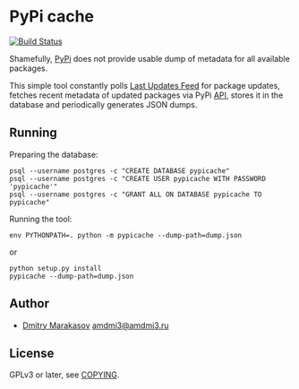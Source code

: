 # PyPi cache

[![Build Status](https://travis-ci.org/repology/pypicache.svg?branch=master)](https://travis-ci.org/repology/pypicache)

Shamefully, [PyPi](https://pypi.org) does not provide usable
dump of metadata for all available packages.

This simple tool constantly polls
[Last Updates Feed](https://warehouse.readthedocs.io/api-reference/feeds.html#latest-updates-feed) 
for package updates, fetches recent metadata of updated packages via PyPi
[API](https://warehouse.readthedocs.io/api-reference/json.html#project),
stores it in the database and periodically generates JSON dumps.

## Running

Preparing the database:
```shell
psql --username postgres -c "CREATE DATABASE pypicache"
psql --username postgres -c "CREATE USER pypicache WITH PASSWORD 'pypicache'"
psql --username postgres -c "GRANT ALL ON DATABASE pypicache TO pypicache"
```

Running the tool:
```shell
env PYTHONPATH=. python -m pypicache --dump-path=dump.json
```
or
```shell
python setup.py install
pypicache --dump-path=dump.json
```

## Author

* [Dmitry Marakasov](https://github.com/AMDmi3) <amdmi3@amdmi3.ru>

## License

GPLv3 or later, see [COPYING](COPYING).
